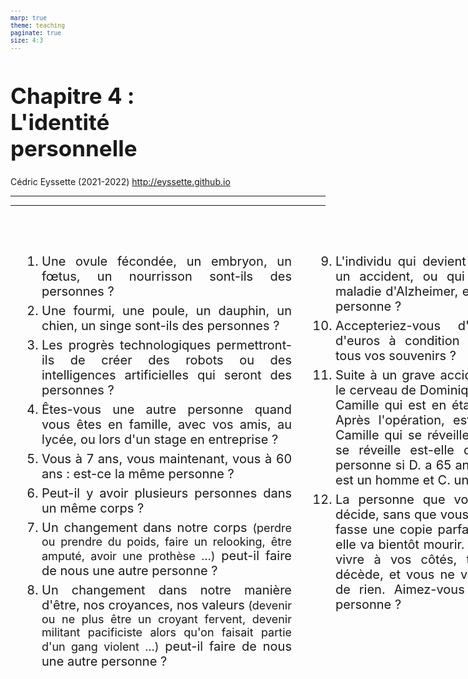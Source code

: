 ```yaml
---
marp: true
theme: teaching
paginate: true
size: 4:3
---
```


<!-- _class: titre -->
<style scoped>
h1{font-size:2.5em}
</style>
# Chapitre 4 :<br>L'identité<br>personnelle
Cédric Eyssette (2021-2022)
http://eyssette.github.io


---
<!-- _class:  -->


---
<!-- _class: colonnes pp-->
<style scoped>
ol {
    font-size:20px;
    display:flex;
    flex-direction:column;
    flex-wrap: wrap;
    padding:0px;
    height:770px!important;
    max-width:470px;
	margin-top:70px!important;
	margin-left:0px;
}
ol li {
    margin:0;
	padding:0;
	padding-top:7px;
    padding-right:20px;
	margin-left:50px;
    text-align:justify;
}
span {font-size:0.90em}
</style>
1) Une ovule fécondée, un embryon, un fœtus, un nourrisson sont-ils des personnes ?
2) Une fourmi, une poule, un dauphin, un chien, un singe sont-ils des personnes ?
3) Les progrès technologiques permettront-ils de créer des robots ou des intelligences artificielles qui seront des personnes ?
4) Êtes-vous une autre personne quand vous êtes en famille, avec vos amis, au lycée, ou lors d'un stage en entreprise ?
5) Vous à 7 ans, vous maintenant, vous à 60 ans : est-ce la même personne ?
6) Peut-il y avoir plusieurs personnes dans un même corps ?
7) Un changement dans notre corps <span>(perdre ou prendre du poids, faire un relooking, être amputé, avoir une prothèse …)</span> peut-il faire de nous une autre personne ?
8) Un changement dans notre manière d'être, nos croyances, nos valeurs <span>(devenir ou ne plus être un croyant fervent, devenir militant pacificiste alors qu'on faisait partie d'un gang violent …)</span> peut-il faire de nous une autre personne ?
9) L'individu qui devient amnésique suite à un accident, ou qui est atteint par la maladie d'Alzheimer, est-il alors une autre personne ?
10) Accepteriez-vous d'avoir un million d'euros à condition que l'on supprime tous vos souvenirs ?
11) Suite à un grave accident, on transplante le cerveau de Dominique dans le corps de Camille qui est en état de mort cérébral. Après l'opération, est-ce Dominique ou Camille qui se réveille ? La personne qui se réveille est-elle devenue une autre personne si D. a 65 ans et C. 25 ans, si D. est un homme et C. une femme ?
12) La personne que vous aimez (Charlie) décide, sans que vous le sachiez, que l’on fasse une copie parfaite d’elle-même car elle va bientôt mourir. Le clone vient alors vivre à vos côtés, tandis que Charlie décède, et vous ne vous rendez compte de rien. Aimez-vous toujours la même personne ?

